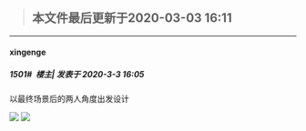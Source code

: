 > ## **本文件最后更新于2020-03-03 16:11** 


-----

####  xingenge  
##### 1501#         楼主| 发表于 2020-3-3 16:05


以最终场景后的两人角度出发设计

<img src="http://wx3.sinaimg.cn/large/740ca5e5gy1gcgss1joa0j21h20l6n72.jpg" referrerpolicy="no-referrer">
<img src="http://wx3.sinaimg.cn/large/740ca5e5gy1gcgss2fz4vj216g0u07qc.jpg" referrerpolicy="no-referrer">


                                                 